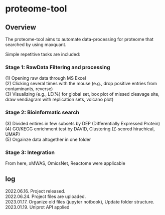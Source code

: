 # proteome-tool
## Overview
The proteome-tool aims to automate data-processing for proteome that searched by using maxquant.

Simple repetitive tasks are included:
### Stage 1: RawData Filtering and processing<br/>
(1) Opening raw data through MS Excel<br/>
(2) Clicking several times with the mouse (e.g., drop positive entries from contaminants, reverse)<br/>
(3) Visualizing (e.g., LE(%) for global set, box plot of missed cleavage site, draw vendiagram with replication sets, volcano plot)<br/>

### Stage 2: Bioinformatic search<br/>
(3) Divided entires in few subsets by DEP (Differentially Expressed Protein)<br/>
(4) GO/KEGG enrichment test by DAVID, Clustering (Z-scored hirachical, UMAP)<br/>
(5) Orgainze data altogether in one folder<br/>

### Stage 3: Integration<br/>
From here, xMWAS, OmicsNet, Reactome were applicable<br/>


## log
2022.06.16. Project released.<br/>
2022.06.24. Project files are uploaded.<br/>
2023.01.17. Organize old files (jupyter notbook), Update folder structure.<br/>
2023.01.19. Uniprot API applied
